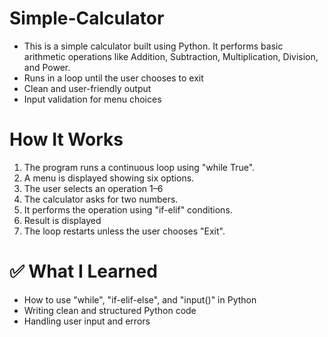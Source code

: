 # Simple-Calculator

- This is a simple calculator built using Python. It performs basic arithmetic operations like Addition, Subtraction, Multiplication, Division, and Power.
- Runs in a loop until the user chooses to exit
- Clean and user-friendly output
- Input validation for menu choices

# How It Works

1. The program runs a continuous loop using "while True".
2. A menu is displayed showing six options.
3. The user selects an operation 1–6
4. The calculator asks for two numbers.
5. It performs the operation using "if-elif" conditions.
6. Result is displayed
7. The loop restarts unless the user chooses "Exit".

# ✅ What I Learned

- How to use "while", "if-elif-else", and "input()" in Python
- Writing clean and structured Python code
- Handling user input and errors



